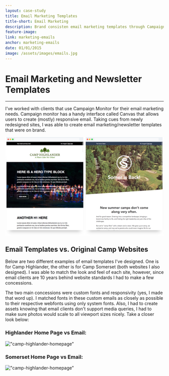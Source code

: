 ```yaml
---
layout: case-study
title: Email Marketing Templates
title-short: Email Marketing
description: Brand consisten email marketing templates through Campaign Monitor.
feature-image:
link: marketing-emails
anchor: marketing-emails
date: 01/01/2015
image: /assets/images/emails.jpg
---
```


# Email Marketing and Newsletter Templates
---

I've worked with clients that use Campaign Monitor for their email marketing needs. Campaign monitor has a handy interface called Canvas that allows users to create (mostly) responsive email. Taking cues from newly redesigned sites, I was able to create email marketing/newsletter templates that were on brand.

!["camplaing-monitory-email-templates"](/assets/images/campaign-monitor-email-templates.png)

## Email Templates vs. Original Camp Websites

Below are two different examples of email templates I've designed. One is for Camp Highlander, the other is for Camp Somerset (both websites I also designed). I was able to match the look and feel of each site, however, since email clients are 10 years behind website standards I had to make a few concessions.

The two main concessions were custom fonts and responsivity (yes, I made that word up). I matched fonts in these custom emails as closely as possible to their respective webfonts using only system fonts. Also, I had to create assets knowing that email clients don't support media queries, I had to make sure photos would scale to all viewport sizes nicely. Take a closer look below:

### Highlander Home Page vs Email:
!["camp-highlander-homepage"](/assets/images/highlander-homepage-and-email.png)

### Somerset Home Page vs Email:
!["camp-highlander-homepage"](/assets/images/somerset-homepage-and-email.png)
